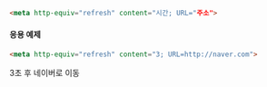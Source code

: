 ```html
<meta http-equiv="refresh" content="시간; URL="주소">
```

#### 응용 예제
```html
<meta http-equiv="refresh" content="3; URL=http://naver.com">
```
3초 후 네이버로 이동